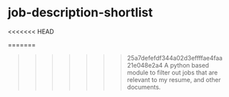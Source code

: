 # job-description-shortlist
<<<<<<< HEAD

=======
>>>>>>> 25a7defefdf344a02d3effffae4faa21e048e2a4
A python based module to filter out jobs that are relevant to my resume, and other documents.
